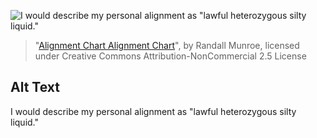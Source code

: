 ![I would describe my personal alignment as "lawful heterozygous silty liquid."](https://imgs.xkcd.com/comics/alignment_chart_alignment_chart.png)
> "[Alignment Chart Alignment Chart](https://xkcd.com/2251/)", by Randall Munroe, licensed under Creative Commons Attribution-NonCommercial 2.5 License

## Alt Text
I would describe my personal alignment as "lawful heterozygous silty liquid."
